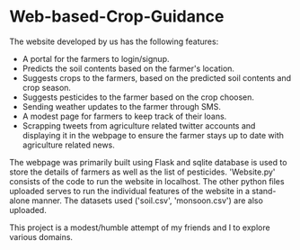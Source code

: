 # Web-based-Crop-Guidance

The website developed by us has the following features:
  * A portal for the farmers to login/signup.
  * Predicts the soil contents based on the farmer's location.
  * Suggests crops to the farmers, based on the predicted soil contents and crop season.
  * Suggests pesticides to the farmer based on the crop choosen.
  * Sending weather updates to the farmer through SMS.
  * A modest page for farmers to keep track of their loans.
  * Scrapping tweets from agriculture related twitter accounts and displaying it in the webpage to ensure the farmer stays up to date with agriculture related news.

The webpage was primarily built using Flask and sqlite database is used to store the details of farmers as well as the list of pesticides.
'Website.py' consists of the code to run the website in localhost. The other python files uploaded serves to run the individual features of the website in a stand-alone manner. The datasets used ('soil.csv', 'monsoon.csv') are also uploaded.

This project is a modest/humble attempt of my friends and I to explore various domains.

 
